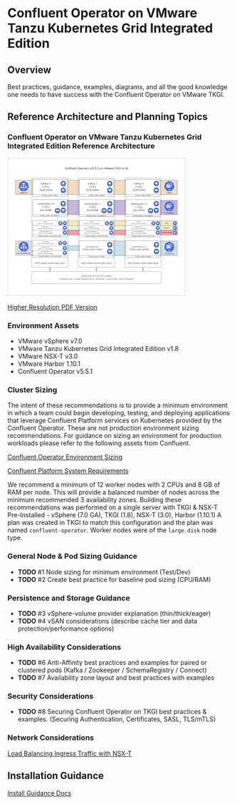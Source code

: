 # Confluent Operator on VMware Tanzu Kubernetes Grid Integrated Edition

## Overview

Best practices, guidance, examples, diagrams, and all the good knowledge one needs to have success with the Confluent Operator on VMware TKGI.

## Reference Architecture and Planning Topics

### Confluent Operator on VMware Tanzu Kubernetes Grid Integrated Edition Reference Architecture

![alt text](ref-arch-diagram/Confluent-Operator-TKGI-Reference-Architecture-Image.jpg "Confluent Operator on VMware Tanzu Kubernetes Grid Integrated Edition Reference Architecture")  

[Higher Resolution PDF Version](/ref-arch-diagram/Confluent-Operator-TKGI-Reference-Architecture-Diagram.pdf)

### Environment Assets

- VMware vSphere v7.0
- VMware Tanzu Kubernetes Grid Integrated Edition v1.8
- VMware NSX-T v3.0
- VMware Harbor 1.10.1
- Confluent Operator v5.5.1

### Cluster Sizing

The intent of these recommendations is to provide a minimum environment in which a team could begin developing, testing, and deploying applications that leverage Confluent Platform services on Kubernetes provided by the Confluent Operator. These are not production environment sizing recommendations. For guidance on sizing an environment for production workloads please refer to the following assets from Confluent.

[Confluent Operator Environment Sizing](https://docs.confluent.io/current/installation/operator/co-plan.html#co-env-sizing)

[Confluent Platform System Requirements](https://docs.confluent.io/current/installation/system-requirements.html)

We recommend a minimum of 12 worker nodes with 2 CPUs and 8 GB of RAM per node. This will provide a balanced number of nodes across the minimum recommended 3 availability zones. Building these recommendations was performed on a single server with TKGI & NSX-T Pre-Installed - vSphere (7.0 GA), TKGI (1.8), NSX-T (3.0), Harbor (1.10.1) A plan was created in TKGI to match this configuration and the plan was named `confluent-operator`. Worker nodes were of the `large.disk` node type.

### General Node & Pod Sizing Guidance

- **TODO** #1 Node sizing for minimum environment (Test/Dev)
- **TODO** #2 Create best practice for baseline pod sizing (CPU/RAM)

### Persistence and Storage Guidance

- **TODO** #3 vSphere-volume provider explanation (thin/thick/eager)
- **TODO** #4 vSAN considerations (describe cache tier and data protection/performance options)

[//]: # (vX - Portworx integration and their view of how they make the RA better.)

### High Availability Considerations

- **TODO** #6 Anti-Affinity best practices and examples for paired or clustered pods (Kafka / Zookeeper / SchemaRegistry / Connect)
- **TODO** #7 Availability zone layout and best practices with examples

### Security Considerations

- **TODO** #8 Securing Confluent Operator on TKGI best practices & examples. (Securing Authentication, Certificates, SASL, TLS/mTLS)

### Network Considerations

[Load Balancing Ingress Traffic with NSX-T](network-topics/README.md)

[//]: # (Create guidelines for deploying Confluent Operator on TKGI w/o NSX - Flannel, HAProxy Ingress, etc)

## Installation Guidance

[Install Guidance Docs](/install/README.md)
